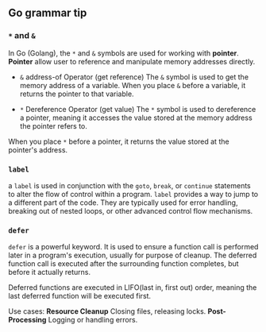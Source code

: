 ## Go grammar tip

### `*` and `&`

In Go (Golang), the `*` and `&` symbols are used for working with **pointer**. **Pointer** allow user to reference and manipulate memory addresses directly.

- `&` address-of Operator (get reference)
  The `&` symbol is used to get the memory address of a variable.
  When you place `&` before a variable, it returns the pointer to that variable.

- `*` Dereference Operator (get value)
  The `*` symbol is used to dereference a pointer, meaning it accesses the value stored at the memory address the pointer refers to.

When you place `*` before a pointer, it returns the value stored at the pointer's address.

### `label`

a `label` is used in conjunction with the `goto`, `break`, or `continue` statements to alter the flow of control within a program. `label` provides a way to jump to a different part of the code. They are typically used for error handling, breaking out of nested loops, or other advanced control flow mechanisms.

### `defer`

`defer` is a powerful keyword. It is used to ensure a function call is performed later in a program's execution, usually for purpose of cleanup. The deferred function call is executed after the surrounding function completes, but before it actually returns.

Deferred functions are executed in LIFO(last in, first out) order, meaning the last deferred function will be executed first.

Use cases: **Resource Cleanup** Closing files, releasing locks. **Post-Processing** Logging or handling errors.
